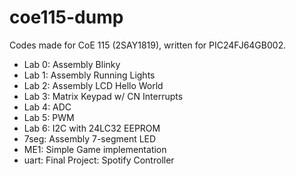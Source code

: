 # coe115-dump
Codes made for CoE 115 (2SAY1819), written for PIC24FJ64GB002.

+ Lab 0: Assembly Blinky
+ Lab 1: Assembly Running Lights
+ Lab 2: Assembly LCD Hello World
+ Lab 3: Matrix Keypad w/ CN Interrupts
+ Lab 4: ADC
+ Lab 5: PWM
+ Lab 6: I2C with 24LC32 EEPROM
+ 7seg: Assembly 7-segment LED
+ ME1: Simple Game implementation
+ uart: Final Project: Spotify Controller
